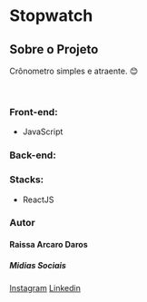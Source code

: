 # Stopwatch
<h2>Sobre o Projeto</h2>
<p>Crônometro simples e atraente. 😊</p>

<br />
<h3>Front-end:</h3>
<ul>
  <li>JavaScript</li>
</ul>
<h3>Back-end:</h3>
<h3>Stacks:</h3>
<ul>
  <li>ReactJS</li>
</ul>



<h3>Autor</h3>
<h4>Raissa Arcaro Daros</h4>

<h5>Midias Sociais</h5>
<a href="https://www.instagram.com/raissa_dev/">Instagram</a>
<a href="https://www.linkedin.com/in/raissa-dev-69986a214/">Linkedin</a>
